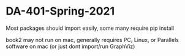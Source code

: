 # DA-401-Spring-2021
Most packages should import easily, some many require pip install


book2 may not run on mac, generally requires PC, Linux, or Parallels software on mac (or just dont import/run GraphViz)
